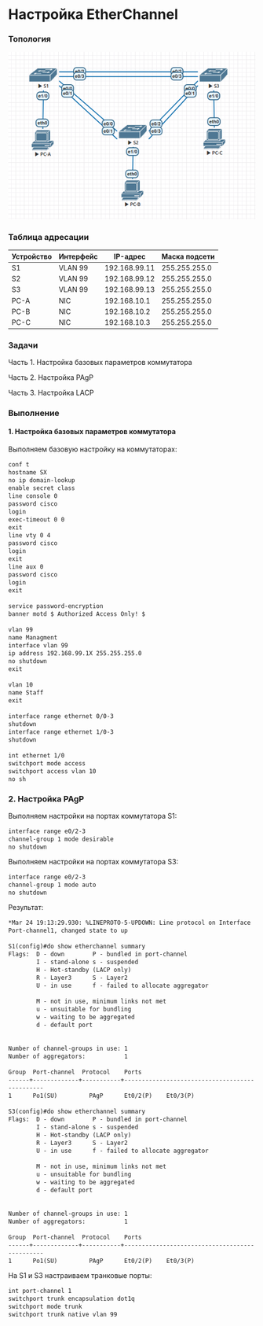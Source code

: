 # Настройка EtherChannel

### Топология
![](eve.png)

### Таблица адресации
|Устройство|Интерфейс|IP-адрес     |Маска подсети|
|----------|---------|-------------|-------------|
|S1        |VLAN 99  |192.168.99.11|255.255.255.0|
|S2        |VLAN 99  |192.168.99.12|255.255.255.0|
|S3        |VLAN 99  |192.168.99.13|255.255.255.0|
|PC-A      |NIC      |192.168.10.1 |255.255.255.0|
|PC-B      |NIC      |192.168.10.2 |255.255.255.0|
|PC-C      |NIC      |192.168.10.3 |255.255.255.0|

### Задачи
Часть 1. Настройка базовых параметров коммутатора

Часть 2. Настройка PAgP

Часть 3. Настройка LACP

### Выполнение

#### 1. Настройка базовых параметров коммутатора
Выполняем базовую настройку на коммутаторах:
```
conf t
hostname SX
no ip domain-lookup
enable secret class
line console 0
password cisco
login
exec-timeout 0 0
exit
line vty 0 4
password cisco
login
exit
line aux 0
password cisco
login
exit

service password-encryption
banner motd $ Authorized Access Only! $

vlan 99
name Managment
interface vlan 99
ip address 192.168.99.1X 255.255.255.0
no shutdown
exit

vlan 10
name Staff
exit

interface range ethernet 0/0-3  
shutdown
interface range ethernet 1/0-3  
shutdown

int ethernet 1/0
switchport mode access
switchport access vlan 10
no sh
```

### 2. Настройка PAgP
Выполняем настройки на портах коммутатора S1:
```
interface range e0/2-3
channel-group 1 mode desirable
no shutdown
```

Выполняем настройки на портах коммутатора S3:
```
interface range e0/2-3
channel-group 1 mode auto
no shutdown
```


Результат:
```
*Mar 24 19:13:29.930: %LINEPROTO-5-UPDOWN: Line protocol on Interface Port-channel1, changed state to up

S1(config)#do show etherchannel summary 
Flags:  D - down        P - bundled in port-channel
        I - stand-alone s - suspended
        H - Hot-standby (LACP only)
        R - Layer3      S - Layer2
        U - in use      f - failed to allocate aggregator

        M - not in use, minimum links not met
        u - unsuitable for bundling
        w - waiting to be aggregated
        d - default port


Number of channel-groups in use: 1
Number of aggregators:           1

Group  Port-channel  Protocol    Ports
------+-------------+-----------+-----------------------------------------------
1      Po1(SU)         PAgP      Et0/2(P)    Et0/3(P) 

S3(config)#do show etherchannel summary 
Flags:  D - down        P - bundled in port-channel
        I - stand-alone s - suspended
        H - Hot-standby (LACP only)
        R - Layer3      S - Layer2
        U - in use      f - failed to allocate aggregator

        M - not in use, minimum links not met
        u - unsuitable for bundling
        w - waiting to be aggregated
        d - default port


Number of channel-groups in use: 1
Number of aggregators:           1

Group  Port-channel  Protocol    Ports
------+-------------+-----------+-----------------------------------------------
1      Po1(SU)         PAgP      Et0/2(P)    Et0/3(P)   
```

На S1 и S3 настраиваем транковые порты:
```
int port-channel 1
switchport trunk encapsulation dot1q 
switchport mode trunk                
switchport trunk native vlan 99
```
